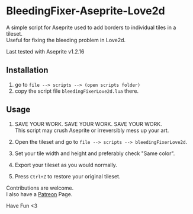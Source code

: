 # BleedingFixer-Aseprite-Love2d
A simple script for Aseprite used to add borders to individual tiles in a tileset. <br />
Useful for fixing the bleeding problem in Love2d.<br />

Last tested with Aseprite v1.2.16 <br />

## Installation
1. go to `file --> scripts --> (open scripts folder)` <br />
2. copy the script file `bleedingFixerLove2d.lua` there. <br />

## Usage
1. SAVE YOUR WORK. SAVE YOUR WORK. SAVE YOUR WORK.<br />
This script may crush Aseprite or irreversibly mess up your art.<br />

2. Open the tileset and go to `file --> scripts --> bleedingFixerLove2d`. <br />
3. Set your tile width and height and preferably check "Same color". <br />
4. Export your tileset as you would normally.<br />
5. Press `Ctrl+Z` to restore your original tileset.<br />

Contributions are welcome. <br />
I also have a [Patreon](https://www.patreon.com/HamdyElzonqali) Page.<br />

Have Fun <3
